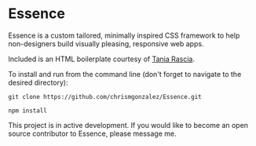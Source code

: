 # Essence

Essence is a custom tailored, minimally inspired CSS framework to help non-designers build visually pleasing, responsive web apps.

Included is an HTML boilerplate courtesy of [Tania Rascia](https://taniarascia.github.io/primitive/).


To install and run from the command line (don't forget to navigate to the desired directory):

    git clone https://github.com/chrismgonzalez/Essence.git

    npm install


This project is in active development.  If you would like to become an open source contributor to Essence, please message me.
